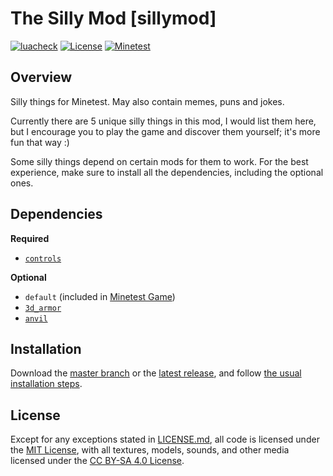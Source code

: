 
# The Silly Mod [sillymod]

[![luacheck](https://github.com/OgelGames/sillymod/workflows/luacheck/badge.svg)](https://github.com/OgelGames/sillymod/actions)
[![License](https://img.shields.io/badge/License-MIT%20and%20CC%20BY--SA%204.0-green.svg)](LICENSE.md)
[![Minetest](https://img.shields.io/badge/Minetest-5.0+-blue.svg)](https://www.minetest.net)

## Overview

Silly things for Minetest. May also contain memes, puns and jokes.

Currently there are 5 unique silly things in this mod, I would list them here, but I encourage you to play the game and discover them yourself; it's more fun that way :)

Some silly things depend on certain mods for them to work. For the best experience, make sure to install all the dependencies, including the optional ones.

## Dependencies

**Required**

- [`controls`](https://github.com/mt-mods/controls)

**Optional**

- `default` (included in [Minetest Game](https://github.com/minetest/minetest_game))
- [`3d_armor`](https://github.com/minetest-mods/3d_armor)
- [`anvil`](https://github.com/minetest-mods/anvil)

## Installation

Download the [master branch](https://github.com/OgelGames/sillymod/archive/master.zip) or the [latest release](https://github.com/OgelGames/sillymod/releases), and follow [the usual installation steps](https://dev.minetest.net/Installing_Mods).

## License

Except for any exceptions stated in [LICENSE.md](LICENSE.md#exceptions), all code is licensed under the [MIT License](LICENSE.md#mit-license), with all textures, models, sounds, and other media licensed under the [CC BY-SA 4.0 License](LICENSE.md#cc-by-sa-40-license). 
